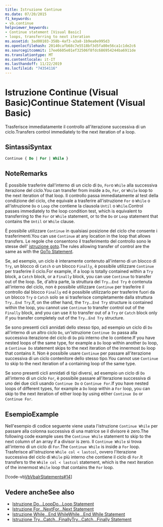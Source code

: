 ```yaml
---
title: Istruzione Continue
ms.date: 07/20/2015
f1_keywords:
- vb.continue
helpviewer_keywords:
- Continue statement [Visual Basic]
- loops, transferring to next iteration
ms.assetid: 3ad00103-358b-4af3-a3a8-1b9ea0e995d3
ms.openlocfilehash: 20140cafb68c7e5518bf3d5fa80e56ca1c1de2c6
ms.sourcegitcommit: 17ee6605e01ef32506f8fdc686954244ba6911de
ms.translationtype: MT
ms.contentlocale: it-IT
ms.lasthandoff: 11/22/2019
ms.locfileid: "74354116"
---
```

# <a name="continue-statement-visual-basic"></a><span data-ttu-id="6e028-102">Istruzione Continue (Visual Basic)</span><span class="sxs-lookup"><span data-stu-id="6e028-102">Continue Statement (Visual Basic)</span></span>
<span data-ttu-id="6e028-103">Trasferisce immediatamente il controllo all'iterazione successiva di un ciclo.</span><span class="sxs-lookup"><span data-stu-id="6e028-103">Transfers control immediately to the next iteration of a loop.</span></span>  
  
## <a name="syntax"></a><span data-ttu-id="6e028-104">Sintassi</span><span class="sxs-lookup"><span data-stu-id="6e028-104">Syntax</span></span>  
  
```vb  
Continue { Do | For | While }  
```  
  
## <a name="remarks"></a><span data-ttu-id="6e028-105">Note</span><span class="sxs-lookup"><span data-stu-id="6e028-105">Remarks</span></span>  
 <span data-ttu-id="6e028-106">È possibile trasferire dall'interno di un ciclo di `Do`, `For`o `While` alla successiva iterazione del ciclo.</span><span class="sxs-lookup"><span data-stu-id="6e028-106">You can transfer from inside a `Do`, `For`, or `While` loop to the next iteration of that loop.</span></span> <span data-ttu-id="6e028-107">Il controllo passa immediatamente al test della condizione del ciclo, che equivale a trasferire all'istruzione `For` o `While` o all'istruzione `Do` o `Loop` che contiene la clausola `Until` o `While`.</span><span class="sxs-lookup"><span data-stu-id="6e028-107">Control passes immediately to the loop condition test, which is equivalent to transferring to the `For` or `While` statement, or to the `Do` or `Loop` statement that contains the `Until` or `While` clause.</span></span>  
  
 <span data-ttu-id="6e028-108">È possibile utilizzare `Continue` in qualsiasi posizione del ciclo che consente i trasferimenti.</span><span class="sxs-lookup"><span data-stu-id="6e028-108">You can use `Continue` at any location in the loop that allows transfers.</span></span> <span data-ttu-id="6e028-109">Le regole che consentono il trasferimento del controllo sono le stesse dell' [istruzione goto](../../../visual-basic/language-reference/statements/goto-statement.md).</span><span class="sxs-lookup"><span data-stu-id="6e028-109">The rules allowing transfer of control are the same as with the [GoTo Statement](../../../visual-basic/language-reference/statements/goto-statement.md).</span></span>  
  
 <span data-ttu-id="6e028-110">Se, ad esempio, un ciclo è interamente contenuto all'interno di un blocco di `Try`, un blocco di `Catch` o un blocco `Finally`, è possibile utilizzare `Continue` per trasferire il ciclo.</span><span class="sxs-lookup"><span data-stu-id="6e028-110">For example, if a loop is totally contained within a `Try` block, a `Catch` block, or a `Finally` block, you can use `Continue` to transfer out of the loop.</span></span> <span data-ttu-id="6e028-111">Se, d'altra parte, la struttura del `Try`...`End Try` è contenuta all'interno del ciclo, non è possibile utilizzare `Continue` per trasferire il controllo dal blocco `Finally` ed è possibile utilizzarlo per trasferire fuori da un blocco `Try` o `Catch` solo se si trasferisce completamente dalla struttura `Try`...`End Try`.</span><span class="sxs-lookup"><span data-stu-id="6e028-111">If, on the other hand, the `Try`...`End Try` structure is contained within the loop, you cannot use `Continue` to transfer control out of the `Finally` block, and you can use it to transfer out of a `Try` or `Catch` block only if you transfer completely out of the `Try`...`End Try` structure.</span></span>  
  
 <span data-ttu-id="6e028-112">Se sono presenti cicli annidati dello stesso tipo, ad esempio un ciclo di `Do` all'interno di un altro ciclo `Do`, un'istruzione `Continue Do` passa alla successiva iterazione del ciclo di `Do` più interno che lo contiene.</span><span class="sxs-lookup"><span data-stu-id="6e028-112">If you have nested loops of the same type, for example a `Do` loop within another `Do` loop, a `Continue Do` statement skips to the next iteration of the innermost `Do` loop that contains it.</span></span> <span data-ttu-id="6e028-113">Non è possibile usare `Continue` per passare all'iterazione successiva di un ciclo contenitore dello stesso tipo.</span><span class="sxs-lookup"><span data-stu-id="6e028-113">You cannot use `Continue` to skip to the next iteration of a containing loop of the same type.</span></span>  
  
 <span data-ttu-id="6e028-114">Se sono presenti cicli annidati di tipi diversi, ad esempio un ciclo di `Do` all'interno di un ciclo `For`, è possibile passare all'iterazione successiva di uno dei due cicli usando `Continue Do` o `Continue For`.</span><span class="sxs-lookup"><span data-stu-id="6e028-114">If you have nested loops of different types, for example a `Do` loop within a `For` loop, you can skip to the next iteration of either loop by using either `Continue Do` or `Continue For`.</span></span>  
  
## <a name="example"></a><span data-ttu-id="6e028-115">Esempio</span><span class="sxs-lookup"><span data-stu-id="6e028-115">Example</span></span>  
 <span data-ttu-id="6e028-116">Nell'esempio di codice seguente viene usata l'istruzione `Continue While` per passare alla colonna successiva di una matrice se il divisore è zero.</span><span class="sxs-lookup"><span data-stu-id="6e028-116">The following code example uses the `Continue While` statement to skip to the next column of an array if a divisor is zero.</span></span> <span data-ttu-id="6e028-117">Il `Continue While` si trova all'interno di un ciclo di `For`.</span><span class="sxs-lookup"><span data-stu-id="6e028-117">The `Continue While` is inside a `For` loop.</span></span> <span data-ttu-id="6e028-118">Trasferisce all'istruzione `While col < lastcol`, ovvero l'iterazione successiva del ciclo di `While` più interno che contiene il ciclo di `For`.</span><span class="sxs-lookup"><span data-stu-id="6e028-118">It transfers to the `While col < lastcol` statement, which is the next iteration of the innermost `While` loop that contains the `For` loop.</span></span>  
  
 [!code-vb[VbVbalrStatements#14](~/samples/snippets/visualbasic/VS_Snippets_VBCSharp/VbVbalrStatements/VB/Class1.vb#14)]  
  
## <a name="see-also"></a><span data-ttu-id="6e028-119">Vedere anche</span><span class="sxs-lookup"><span data-stu-id="6e028-119">See also</span></span>

- [<span data-ttu-id="6e028-120">Istruzione Do...Loop</span><span class="sxs-lookup"><span data-stu-id="6e028-120">Do...Loop Statement</span></span>](../../../visual-basic/language-reference/statements/do-loop-statement.md)
- [<span data-ttu-id="6e028-121">Istruzione For...Next</span><span class="sxs-lookup"><span data-stu-id="6e028-121">For...Next Statement</span></span>](../../../visual-basic/language-reference/statements/for-next-statement.md)
- [<span data-ttu-id="6e028-122">Istruzione While...End While</span><span class="sxs-lookup"><span data-stu-id="6e028-122">While...End While Statement</span></span>](../../../visual-basic/language-reference/statements/while-end-while-statement.md)
- [<span data-ttu-id="6e028-123">Istruzione Try...Catch...Finally</span><span class="sxs-lookup"><span data-stu-id="6e028-123">Try...Catch...Finally Statement</span></span>](../../../visual-basic/language-reference/statements/try-catch-finally-statement.md)
